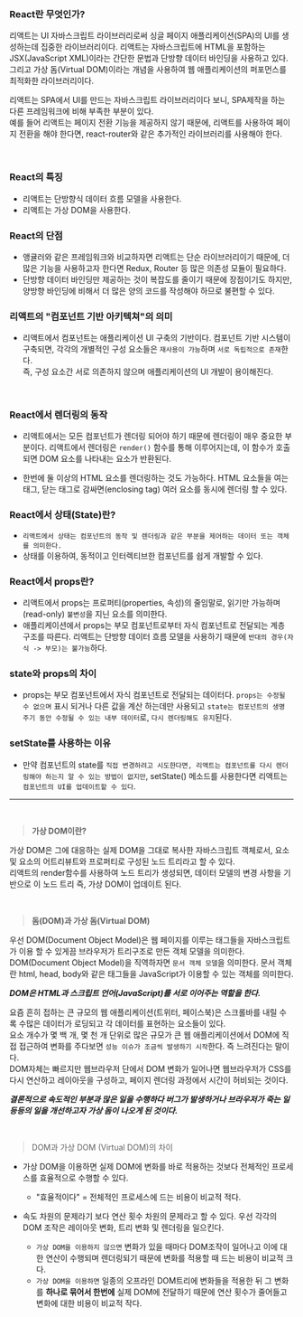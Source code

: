 ### **React란 무엇인가?**

리액트는 UI 자바스크립트 라이브러리로써 싱글 페이지 애플리케이션(SPA)의 UI를 생성하는데 집중한 라이브러리이다.
리액트는 자바스크립트에 HTML을 포함하는 JSX(JavaScript XML)이라는 간단한 문법과 단방향 데이터 바인딩을 사용하고 있다. <br>
그리고 가상 돔(Virtual DOM)이라는 개념을 사용하여 웹 애플리케이션의 퍼포먼스를 최적화한 라이브러리이다.<br>

리액트는 SPA에서 UI를 만드는 자바스크립트 라이브러리이다 보니, SPA제작을 하는 다른 프레임워크에 비해 부족한 부분이 있다.<br>
예를 들어 리액트는 페이지 전환 기능을 제공하지 않기 때문에, 리액트를 사용하여 페이지 전환을 해야 한다면, react-router와 같은 추가적인 라이브러리를 사용해야 한다.

<br>

### **React의 특징**

- 리액트는 단방향식 데이터 흐름 모델을 사용한다.
- 리액트는 가상 DOM을 사용한다.

### **React의 단점**

- 앵귤러와 같은 프레임워크와 비교하자면 리액트는 단순 라이브러리이기 때문에, 더 많은 기능을 사용하고자 한다면 Redux, Router 등 많은 의존성 모듈이 필요하다.
- 단방향 데이터 바인딩만 제공하는 것이 복잡도를 줄이기 때문에 장점이기도 하지만, 양방향 바인딩에 비해서 더 많은 양의 코드를 작성해야 하므로 불편할 수 있다.

### **리액트의 "컴포넌트 기반 아키텍쳐"의 의미**

- 리액트에서 컴포넌트는 애플리케이션 UI 구축의 기반이다. 컴포넌트 기반 시스템이 구축되면, 각각의 개별적인 구성 요소들은 `재사용이 가능`하며 `서로 독립적으로 존재`한다.
  <br>
  즉, 구성 요소간 서로 의존하지 않으며 애플리케이션의 UI 개발이 용이해진다.

<br>

### **React에서 렌더링의 동작**

- 리액트에서는 모든 컴포넌트가 렌더링 되어야 하기 때문에 렌더링이 매우 중요한 부분이다. 리액트에서 렌더링은 `render()` 함수를 통해 이루어지는데, 이 함수가 호출되면 DOM 요소를 나타내는 요소가 반환된다.

- 한번에 둘 이상의 HTML 요소를 렌더링하는 것도 가능하다. HTML 요소들을 여는 태그, 닫는 태그로 감싸면(enclosing tag) 여러 요소를 동시에 렌더링 할 수 있다.

### **React에서 상태(State)란?**

- `리액트에서 상태는 컴포넌트의 동작 및 렌더링과 같은 부분을 제어하는 데이터 또는 객체를 의미한다.`
- 상태를 이용하여, 동적이고 인터렉티브한 컴포넌트를 쉽게 개발할 수 있다.

### **React에서 props란?**

- 리액트에서 props는 프로퍼티(properties, 속성)의 줄임말로, 읽기만 가능하며(read-only) `불변성`을 지닌 요소를 의미한다.
- 애플리케이션에서 props는 부모 컴포넌트로부터 자식 컴포넌트로 전달되는 계층 구조를 따른다. 리액트는 단방향 데이터 흐름 모델을 사용하기 때문에 `반대의 경우(자식 -> 부모)는 불가능`하다.

### **state와 props의 차이**

- props는 부모 컴포넌트에서 자식 컴포넌트로 전달되는 데이터다. `props는 수정될 수 없으며` 표시 되거나 다른 값을 계산 하는데만 사용되고 `state는 컴포넌트의 생명 주기 동안 수정될 수 있는 내부 데이터`로, `다시 렌더링해도 유지`된다.

### **setState를 사용하는 이유**

- 만약 컴포넌트의 state를 `직접 변경하려고 시도한다면, 리액트는 컴포넌트를 다시 렌더링해야 하는지 알 수 있는 방법이 없지만`, setState() 메소드를 사용한다면 리액트는 `컴포넌트의 UI를 업데이트할 수 있다`.

---

<br>

> **가상 DOM이란?**

가상 DOM은 그에 대응하는 실제 DOM을 그대로 복사한 자바스크립트 객체로서, 요소 및 요소의 어트리뷰트와 프로퍼티로 구성된 노드 트리라고 할 수 있다.
<br>
리액트의 render함수를 사용하여 노드 트리가 생성되면, 데이터 모델의 변경 사항을 기반으로 이 노드 트리 즉, 가상 DOM이 업데이트 된다.

<br>

> **돔(DOM)과 가상 돔(Virtual DOM)**

우선 DOM(Document Object Model)은 웹 페이지를 이루는 태그들을 자바스크립트가 이용 할 수 있게끔 브라우저가 트리구조로 만든 객체 모델을 의미한다.<br>
DOM(Document Object Model)을 직역하자면 `문서 객체 모델`을 의미한다.
문서 객체란 html, head, body와 같은 태그들을 JavaScript가 이용할 수 있는 객체를 의미한다.

**_DOM은 HTML과 스크립트 언어(JavaScript)를 서로 이어주는 역할을 한다._**

요즘 흔히 접하는 큰 규모의 웹 애플리케이션(트위터, 페이스북)은 스크롤바를 내릴 수록 수많은 데이터가 로딩되고 각 데이터를 표현하는 요소들이 있다. <br>
요소 개수가 몇 백 개, 몇 천 개 단위로 많은 규모가 큰 웹 애플리케이션에서 DOM에 직접 접근하여 변화를 주다보면 `성능 이슈가 조금씩 발생하기 시작`한다. 즉 느려진다는 말이다.<br>
DOM자체는 빠르지만 웹브라우저 단에서 DOM 변화가 일어나면 웹브라우저가 CSS를 다시 연산하고 레이아웃을 구성하고, 페이지 렌더링 과정에서 시간이 허비되는 것이다.

**_결론적으로 속도적인 부분과 많은 일을 수행하다 버그가 발생하거나 브라우저가 죽는 일 등등의 일을 개선하고자 가상 돔이 나오게 된 것이다._**

<br>

> DOM과 가상 DOM (Virtual DOM)의 차이

- 가상 DOM을 이용하면 실제 DOM에 변화를 바로 적용하는 것보다 전체적인 프로세스를 효율적으로 수행할 수 있다.

  - "효율적이다" = 전체적인 프로세스에 드는 비용이 비교적 적다.

- 속도 차원의 문제라기 보다 연산 횟수 차원의 문제라고 할 수 있다. 우선 각각의 DOM 조작은 레이아웃 변화, 트리 변화 및 렌더링을 일으킨다.
  - `가상 DOM을 이용하지 않으면` 변화가 있을 때마다 DOM조작이 일어나고 이에 대한 연산이 수행되며 렌더링되기 때문에 변화를 적용할 때 드는 비용이 비교적 크다.
  - `가상 DOM을 이용하면` 일종의 오프라인 DOM트리에 변화들을 적용한 뒤 그 변화를 **하나로 묶어서 한번에** 실제 DOM에 전달하기 때문에 연산 횟수가 줄어들고 변화에 대한 비용이 비교적 작다.
